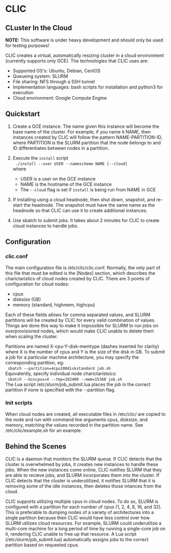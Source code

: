 # CLIC
## CLuster In the Cloud

__NOTE:__ This software is under heavy development and should only be used for testing purposes!

CLIC creates a virtual, automatically resizing cluster in a cloud environment (currently supports only GCE). The technologies that CLIC uses are:
  * Supported OS's: Ubuntu, Debian, CentOS
  * Queueing system: SLURM
  * File sharing: NFS through a SSH tunnel
  * Implementation languages: bash scripts for installation and python3 for execution
  * Cloud environment: Google Compute Engine

## Quickstart

1. Create a GCE instance. The name given this instance will become the base name of the cluster. For example, if you name it NAME, then instances created by CLIC will follow the pattern NAME-PARTITION-ID, where PARTITION is the SLURM partition that the node belongs to and ID differentiates between nodes in a partition.

2. Execute the `install` script  
&nbsp;&nbsp;`./install --user USER --namescheme NAME [--cloud]`  
where
    * USER is a user on the GCE instance
    * NAME is the hostname of the GCE instance
    * The `--cloud` flag is set if `install` is being run from NAME in GCE

3. If installing using a cloud headnode, then shut down, snapshot, and re-start the headnode. The snapshot must have the same name as the headnode so that CLIC can use it to create additional instances.

4. Use sbatch to submit jobs. It takes about 2 minutes for CLIC to create cloud instances to handle jobs.

## Configuration
### clic.conf

The main configuration file is /etc/clic/clic.conf. Normally, the only part of this file that must be edited is the [Nodes] section, which describes the charictaristics of cloud nodes created by CLIC. There are 3 points of configuration for cloud nodes:
  * cpus
  * disksize (GB)
  * memory (standard, highmem, highcpu)

Each of these fields allows for comma separated values, and SLURM partitions will be created by CLIC for every valid combination of values. Things are done this way to make it impossible for SLURM to run jobs on overprovisioned nodes, which would make CLIC unable to delete them when scaling the cluster.

Partitions are named X-cpu-Y-disk-memtype (dashes inserted for clarity) where X is the number of cpus and Y is the size of the disk in GB. To submit a job for a particular machine architecture, you may specify the corresponding partition, eg:  
&nbsp;&nbsp;`sbatch --partition=4cpu100diskstandard job.sh`  
Equivalently, specify individual node charictaristsics:  
&nbsp;&nbsp;`sbatch --mincpus=4 --tmp=102400 --mem=15360 job.sh`  
The Lua script /etc/slurm/job\_submit.lua places the job in the correct partition if none is specified with the --partition flag.

### Init scripts

When cloud nodes are created, all executable files in /etc/clic/ are copied to the node and run with command line arguments cpus, disksize, and memory, matching the values recorded in the partition name. See /etc/clic/example.sh for an example.

## Behind the Scenes

CLIC is a daemon that monitors the SLURM queue. If CLIC detects that the cluster is overwhelmed by jobs, it creates new instances to handle these jobs. When the new instances come online, CLIC notifies SLURM that they are able to recieve jobs, and SLURM incorporates them into the cluster. If CLIC detects that the cluster is underutilized, it notifies SLURM that it is removing some of the idle instances, then deletes those intances from the cloud.

CLIC supports utilizing multiple cpus in cloud nodes. To do so, SLURM is configured with a partition for each number of cpus (1, 2, 4, 8, 16, and 32). This is preferable to dumping nodes of a variety of architectures into a single partition because then CLIC would have less control over how SLURM utilizes cloud resources. For example, SLURM could underutilize a multi-core machine for a long period of time by running a single-core job on it, rendering CLIC unable to free up that resource. A Lua script (/etc/slurm/job\_submit.lua) automatically assigns jobs to the correct partition based on requested cpus.
